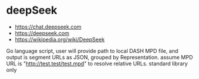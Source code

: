 # deepSeek

- https://chat.deepseek.com
- https://deepseek.com
- https://wikipedia.org/wiki/DeepSeek

Go language script, user will provide path to local DASH MPD file, and output
is segment URLs as JSON, grouped by Representation. assume MPD URL is
"http://test.test/test.mpd" to resolve relative URLs. standard library only
